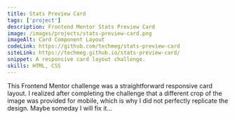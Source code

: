 ```yaml
---
title: Stats Preview Card
tags: ['project']
description: Frontend Mentor Stats Preview Card
image: /images/projects/stats-preview-card.png
imageAlt: Card Component Layout
codeLink: https://github.com/techmeg/stats-preview-card
siteLink: https://techmeg.github.io/stats-preview-card/
snippet: A responsive card layout challenge.
skills: HTML, CSS
---
```

This Frontend Mentor challenge was a straightforward responsive card layout. I realized after completing the challenge that a different crop of the image was provided for mobile, which is why I did not perfectly replicate the design. Maybe someday I will fix it...